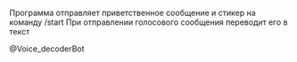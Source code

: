 Программа отправляет приветственное сообщение и стикер на команду /start
При отправлении голосового сообщения переводит его в текст 

@Voice_decoderBot
